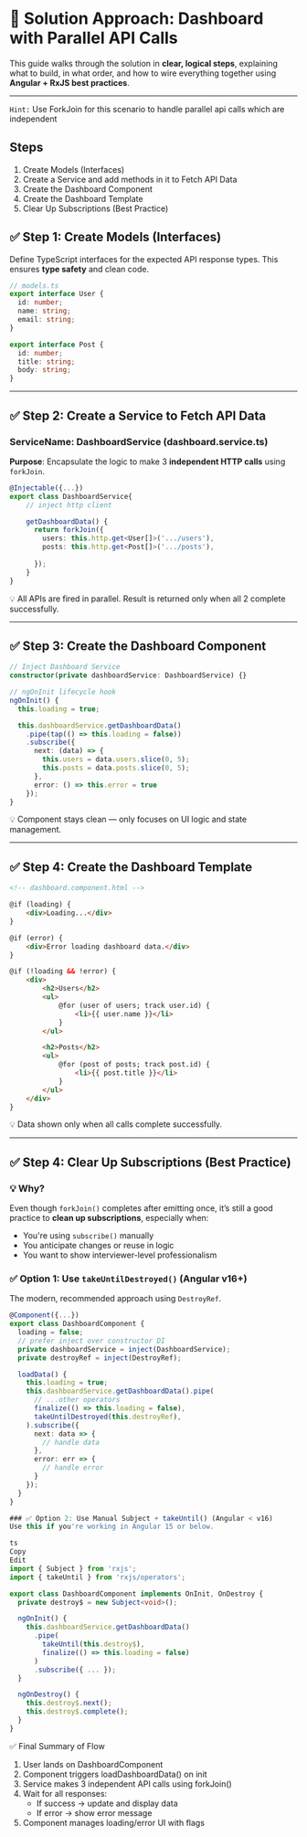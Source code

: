 # 🧭 Solution Approach: Dashboard with Parallel API Calls

This guide walks through the solution in **clear, logical steps**, explaining what to build, in what order, and how to wire everything together using **Angular + RxJS best practices**.

---

`Hint:` Use ForkJoin for this scenario to handle parallel api calls which are independent

## Steps
1. Create Models (Interfaces)
2. Create a Service and add methods in it to Fetch API Data
3. Create the Dashboard Component
4. Create the Dashboard Template
5. Clear Up Subscriptions (Best Practice)


## ✅ Step 1: Create Models (Interfaces)

Define TypeScript interfaces for the expected API response types. This ensures **type safety** and clean code.

```ts
// models.ts
export interface User {
  id: number;
  name: string;
  email: string;
}

export interface Post {
  id: number;
  title: string;
  body: string;
}
```
___

## ✅ Step 2: Create a Service to Fetch API Data
###   ServiceName: DashboardService (dashboard.service.ts)
**Purpose**: Encapsulate the logic to make 3 **independent HTTP calls** using `forkJoin`.

```ts
@Injectable({...})
export class DashboardService{
    // inject http client

    getDashboardData() {
      return forkJoin({
        users: this.http.get<User[]>('.../users'),
        posts: this.http.get<Post[]>('.../posts'),
         
      });
    }
}
```
💡 All APIs are fired in parallel. Result is returned only when all 2 complete successfully.

---

## ✅ Step 3: Create the Dashboard Component

```ts
// Inject Dashboard Service
constructor(private dashboardService: DashboardService) {}

// ngOnInit lifecycle hook
ngOnInit() {
  this.loading = true;

  this.dashboardService.getDashboardData()
    .pipe(tap(() => this.loading = false))
    .subscribe({
      next: (data) => {
        this.users = data.users.slice(0, 5);
        this.posts = data.posts.slice(0, 5);
      },
      error: () => this.error = true
    });
}

```
💡 Component stays clean — only focuses on UI logic and state management.

---

## ✅ Step 4: Create the Dashboard Template

```html
<!-- dashboard.component.html -->

@if (loading) {
    <div>Loading...</div>
}

@if (error) {
    <div>Error loading dashboard data.</div>
}

@if (!loading && !error) {
    <div>
        <h2>Users</h2>
        <ul>
            @for (user of users; track user.id) {
                <li>{{ user.name }}</li>
            }
        </ul>

        <h2>Posts</h2>
        <ul>
            @for (post of posts; track post.id) {
                <li>{{ post.title }}</li>
            }
        </ul>
    </div>
}
```
💡 Data shown only when all calls complete successfully.

---

## ✅ Step 4: Clear Up Subscriptions (Best Practice)

### 💡 Why?
Even though `forkJoin()` completes after emitting once, it’s still a good practice to **clean up subscriptions**, especially when:
- You're using `subscribe()` manually
- You anticipate changes or reuse in logic
- You want to show interviewer-level professionalism



### ✅ Option 1: Use `takeUntilDestroyed()` (Angular v16+)

The modern, recommended approach using `DestroyRef`.

```ts
@Component({...})
export class DashboardComponent {
  loading = false;
  // prefer inject over constructor DI
  private dashboardService = inject(DashboardService);
  private destroyRef = inject(DestroyRef);

  loadData() {
    this.loading = true;
    this.dashboardService.getDashboardData().pipe(
      // ...other operators
      finalize(() => this.loading = false),
      takeUntilDestroyed(this.destroyRef),
    ).subscribe({
      next: data => {
        // handle data
      },
      error: err => {
        // handle error
      }
    });
  }
}

### ✅ Option 2: Use Manual Subject + takeUntil() (Angular < v16)
Use this if you're working in Angular 15 or below.

ts
Copy
Edit
import { Subject } from 'rxjs';
import { takeUntil } from 'rxjs/operators';

export class DashboardComponent implements OnInit, OnDestroy {
  private destroy$ = new Subject<void>();

  ngOnInit() {
    this.dashboardService.getDashboardData()
      .pipe(
        takeUntil(this.destroy$),
        finalize(() => this.loading = false)
      )
      .subscribe({ ... });
  }

  ngOnDestroy() {
    this.destroy$.next();
    this.destroy$.complete();
  }
}

```

✅ Final Summary of Flow 
  1. User lands on DashboardComponent
  2. Component triggers loadDashboardData() on init
  3. Service makes 3 independent API calls using forkJoin()
  4. Wait for all responses:
     - If success → update and display data
     - If error → show error message
  5. Component manages loading/error UI with flags
